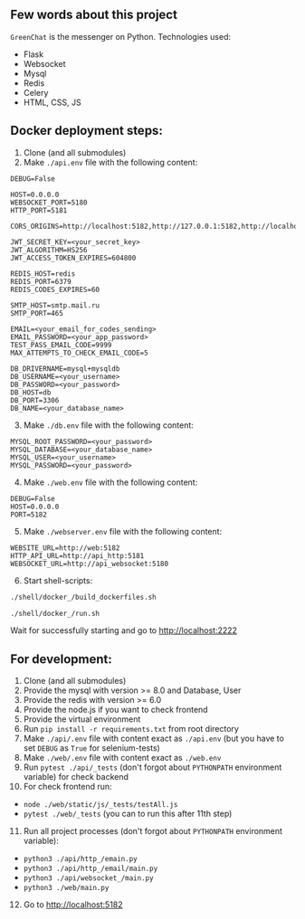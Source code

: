Few words about this project
----------------------------
`GreenChat` is the messenger on Python. Technologies used:
- Flask
- Websocket
- Mysql
- Redis
- Celery
- HTML, CSS, JS

Docker deployment steps:
------------------------

1. Clone (and all submodules)
2. Make `./api.env` file with the following content:
```env
DEBUG=False

HOST=0.0.0.0
WEBSOCKET_PORT=5180
HTTP_PORT=5181

CORS_ORIGINS=http://localhost:5182,http://127.0.0.1:5182,http://localhost:2222,http://127.0.0.1:2222

JWT_SECRET_KEY=<your_secret_key>
JWT_ALGORITHM=HS256
JWT_ACCESS_TOKEN_EXPIRES=604800

REDIS_HOST=redis
REDIS_PORT=6379
REDIS_CODES_EXPIRES=60

SMTP_HOST=smtp.mail.ru
SMTP_PORT=465

EMAIL=<your_email_for_codes_sending>
EMAIL_PASSWORD=<your_app_password>
TEST_PASS_EMAIL_CODE=9999
MAX_ATTEMPTS_TO_CHECK_EMAIL_CODE=5

DB_DRIVERNAME=mysql+mysqldb
DB_USERNAME=<your_username>
DB_PASSWORD=<your_password>
DB_HOST=db
DB_PORT=3306
DB_NAME=<your_database_name>
```
3. Make `./db.env` file with the following content:
```env
MYSQL_ROOT_PASSWORD=<your_password>
MYSQL_DATABASE=<your_database_name>
MYSQL_USER=<your_username>
MYSQL_PASSWORD=<your_password>
```
4. Make `./web.env` file with the following content:
```env
DEBUG=False
HOST=0.0.0.0
PORT=5182
```
5. Make `./webserver.env` file with the following content:
```env
WEBSITE_URL=http://web:5182
HTTP_API_URL=http://api_http:5181
WEBSOCKET_URL=http://api_websocket:5180
```
6. Start shell-scripts:
```sh
./shell/docker_/build_dockerfiles.sh
```
```sh
./shell/docker_/run.sh
```
Wait for successfully starting and go to [http://localhost:2222](http://localhost:2222)

For development:
----------------

1. Clone (and all submodules)
2. Provide the mysql with version >= 8.0 and Database, User
3. Provide the redis with version >= 6.0
4. Provide the node.js if you want to check frontend
5. Provide the virtual environment
6. Run `pip install -r requirements.txt` from root directory
7. Make `./api/.env` file with content exact as `./api.env` (but you have to set `DEBUG` as `True` for selenium-tests)
8. Make `./web/.env` file with content exact as `./web.env`
9. Run `pytest ./api/_tests` (don't forgot about `PYTHONPATH` environment variable) for check backend
10. For check frontend run:
- `node ./web/static/js/_tests/testAll.js`
- `pytest ./web/_tests` (you can to run this after 11th step)
11. Run all project processes (don't forgot about `PYTHONPATH` environment variable):
- `python3 ./api/http_/emain.py`
- `python3 ./api/http_/email/main.py`
- `python3 ./api/websocket_/main.py`
- `python3 ./web/main.py`
12. Go to [http://localhost:5182](http://localhost:5182)
